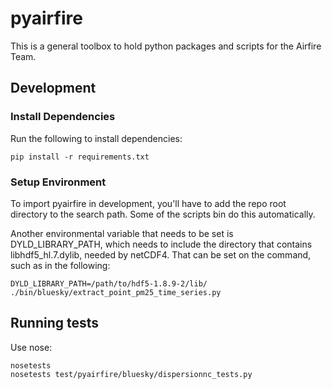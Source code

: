 # pyairfire

This is a general toolbox to hold python packages and scripts for the Airfire
Team.

## Development

### Install Dependencies

Run the following to install dependencies:

    pip install -r requirements.txt

### Setup Environment

To import pyairfire in development, you'll have to add the repo root directory to the search path.
Some of the scripts bin do this automatically.

Another environmental variable that needs to be set is DYLD_LIBRARY_PATH, which needs to include
the directory that contains libhdf5_hl.7.dylib, needed by netCDF4.  That can be set on the command, such
as in the following:

    DYLD_LIBRARY_PATH=/path/to/hdf5-1.8.9-2/lib/ ./bin/bluesky/extract_point_pm25_time_series.py


## Running tests

Use nose:

    nosetests
    nosetests test/pyairfire/bluesky/dispersionnc_tests.py
